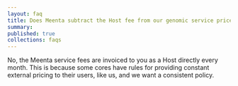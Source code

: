 ```yaml
---
layout: faq
title: Does Meenta subtract the Host fee from our genomic service price? -
summary:
published: true
collections: faqs
---
```


No, the Meenta service fees are invoiced to you as a Host directly every month. This is because some cores have rules for providing constant external pricing to their users, like us, and we want a consistent policy.
